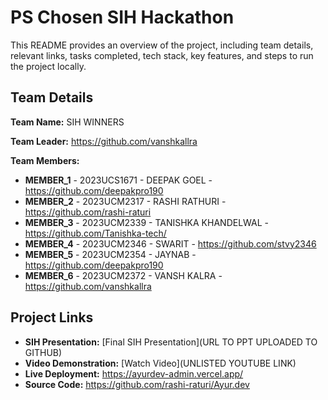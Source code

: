 # PS Chosen SIH Hackathon

This README provides an overview of the project, including team details, relevant links, tasks completed, tech stack, key features, and steps to run the project locally.

## Team Details

**Team Name:** SIH WINNERS

**Team Leader:** https://github.com/vanshkallra

**Team Members:**

- **MEMBER_1** - 2023UCS1671 - DEEPAK GOEL - https://github.com/deepakpro190
- **MEMBER_2** - 2023UCM2317 - RASHI RATHURI - https://github.com/rashi-raturi
- **MEMBER_3** - 2023UCM2339 - TANISHKA KHANDELWAL - https://github.com/Tanishka-tech/
- **MEMBER_4** - 2023UCM2346 - SWARIT - https://github.com/stvy2346
- **MEMBER_5** - 2023UCM2354 - JAYNAB - https://github.com/deepakpro190
- **MEMBER_6** - 2023UCM2372 - VANSH KALRA - https://github.com/vanshkallra

## Project Links

- **SIH Presentation:** [Final SIH Presentation](URL TO PPT UPLOADED TO GITHUB)
- **Video Demonstration:** [Watch Video](UNLISTED YOUTUBE LINK)
- **Live Deployment:** https://ayurdev-admin.vercel.app/
- **Source Code:** https://github.com/rashi-raturi/Ayur.dev

